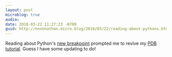 ```yaml
---
layout: post
microblog: true
audio: 
date: 2018-03-22 11:27:23 -0700
guid: http://nnnnnathan.micro.blog/2018/03/22/reading-about-pythons.html
---
```

Reading about Python's [new breakpoint](https://hackernoon.com/python-3-7s-new-builtin-breakpoint-a-quick-tour-4f1aebc444c) prompted me to revive my [PDB tutorial](http://static.yergler.net/in-depth-pdb/). Guess I have some updating to do!

